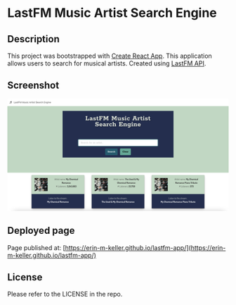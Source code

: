 # LastFM Music Artist Search Engine

## Description

This project was bootstrapped with [Create React App](https://github.com/facebook/create-react-app). This application allows
users to search for musical artists. Created using [LastFM API](https://www.last.fm/api).

## Screenshot

![LastFmAppScreen](./src/assets/images/finished-product.png)

## Deployed page

Page published at: [https://erin-m-keller.github.io/lastfm-app/](https://erin-m-keller.github.io/lastfm-app/)

## License

Please refer to the LICENSE in the repo.